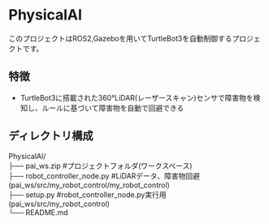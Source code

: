 # PhysicalAI

このプロジェクトはROS2,Gazeboを用いてTurtleBot3を自動制御するプロジェクトです。

## 特徴

- TurtleBot3に搭載された360°LiDAR(レーザースキャン)センサで障害物を検知し、ルールに基づいて障害物を自動で回避できる

## ディレクトリ構成
PhysicalAI/  
├── pai_ws.zip #プロジェクトフォルダ(ワークスペース)  
├── robot_controller_node.py #LiDARデータ、障害物回避(pai_ws/src/my_robot_control/my_robot_control)  
├── setup.py #robot_controller_node.py実行用(pai_ws/src/my_robot_control)  
└── README.md  

